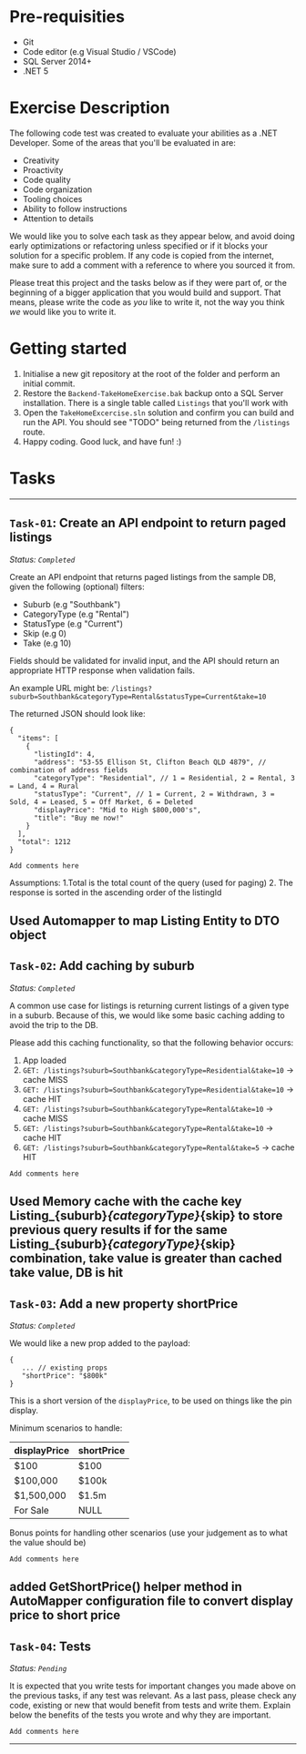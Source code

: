 # Pre-requisities
- Git
- Code editor (e.g Visual Studio / VSCode)
- SQL Server 2014+
- .NET 5

# Exercise Description
The following code test was created to evaluate your abilities as a .NET Developer. Some of the areas that you'll be evaluated in are:

- Creativity
- Proactivity
- Code quality
- Code organization
- Tooling choices
- Ability to follow instructions
- Attention to details

We would like you to solve each task as they appear below, and avoid doing early optimizations or refactoring unless specified or if it blocks your solution for a specific problem. If any code is copied from the internet, make sure to add a comment with a reference to where you sourced it from.

Please treat this project and the tasks below as if they were part of, or the beginning of a bigger application that you would build and support. That means, please write the code as *you* like to write it, not the way you think *we* would like you to write it.

# Getting started
1. Initialise a new git repository at the root of the folder and perform an initial commit.
2. Restore the `Backend-TakeHomeExercise.bak` backup onto a SQL Server installation. There is a single table called `Listings` that you'll work with
3. Open the `TakeHomeExcercise.sln` solution and confirm you can build and run the API. You should see "TODO" being returned from the `/listings` route.
4. Happy coding. Good luck, and have fun! :)

# Tasks

---

## `Task-01`: Create an API endpoint to return paged listings

_Status: `Completed`_

Create an API endpoint that returns paged listings from the sample DB, given the following (optional) filters:

- Suburb (e.g "Southbank")
- CategoryType (e.g "Rental")
- StatusType (e.g "Current")
- Skip (e.g 0)
- Take (e.g 10)

Fields should be validated for invalid input, and the API should return an appropriate HTTP response when validation fails.

An example URL might be: `/listings?suburb=Southbank&categoryType=Rental&statusType=Current&take=10`

The returned JSON should look like:

```
{
  "items": [
    {
      "listingId": 4,
      "address": "53-55 Ellison St, Clifton Beach QLD 4879", // combination of address fields
      "categoryType": "Residential", // 1 = Residential, 2 = Rental, 3 = Land, 4 = Rural
      "statusType": "Current", // 1 = Current, 2 = Withdrawn, 3 = Sold, 4 = Leased, 5 = Off Market, 6 = Deleted
      "displayPrice": "Mid to High $800,000's",
      "title": "Buy me now!"
    }
  ],
  "total": 1212
}
```

```
Add comments here
```
Assumptions: 
1.Total is the total count of the query (used for paging)
2. The response is sorted in the ascending order of the listingId

Used Automapper to map Listing Entity to DTO object
---

## `Task-02`: Add caching by suburb

_Status: `Completed`_

A common use case for listings is returning current listings of a given type in a suburb. Because of this, we would like some basic caching adding to avoid the trip to the DB.

Please add this caching functionality, so that the following behavior occurs:
1. App loaded
2. `GET: /listings?suburb=Southbank&categoryType=Residential&take=10` -> cache MISS
2. `GET: /listings?suburb=Southbank&categoryType=Residential&take=10` -> cache HIT
3. `GET: /listings?suburb=Southbank&categoryType=Rental&take=10` -> cache MISS
4. `GET: /listings?suburb=Southbank&categoryType=Rental&take=10` -> cache HIT
5. `GET: /listings?suburb=Southbank&categoryType=Rental&take=5` -> cache HIT

```
Add comments here
```
Used Memory cache with the cache key Listing_{suburb}_{categoryType}_{skip} to store previous query results
if for the same Listing_{suburb}_{categoryType}_{skip} combination, take value is greater than cached take value, DB is hit
---

## `Task-03`: Add a new property shortPrice

_Status: `Completed`_

We would like a new prop added to the payload:
```
{
   ... // existing props
   "shortPrice": "$800k"
}
```

This is a short version of the `displayPrice`, to be used on things like the pin display.

Minimum scenarios to handle:

| displayPrice           | shortPrice |
| ---------------------- | ---------- |
| $100                   | $100       |
| $100,000               | $100k      |
| $1,500,000             | $1.5m      |
| For Sale               | NULL       |

Bonus points for handling other scenarios (use your judgement as to what the value should be)

```
Add comments here
```
added GetShortPrice() helper method in AutoMapper configuration file to convert display price to short price
---

## `Task-04`: Tests

_Status: `Pending`_

It is expected that you write tests for important changes you made above on the previous tasks, if any test was relevant. As a last pass, please check any code, existing or new that would benefit from tests and write them. Explain below the benefits of the tests you wrote and why they are important.

```
Add comments here
```

---
